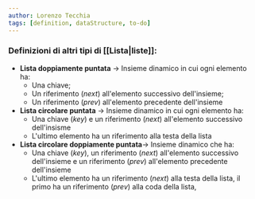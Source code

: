 ```yaml
---
author: Lorenzo Tecchia
tags: [definition, dataStructure, to-do]
---
```

### Definizioni di altri tipi di [[Lista|liste]]:
- **Lista doppiamente puntata** $\rightarrow$ Insieme dinamico in cui ogni elemento ha:
	- Una chiave;
	- Un riferimento (*next*) all'elemento successivo dell'insieme;
	- Un riferimento (*prev*) all'elemento precedente dell'insieme
- **Lista circolare puntata** $\rightarrow$ Insieme dinamico in cui ogni elemento ha:
	- Una chiave (*key*) e un riferimento (*next*) all'elemento successivo dell'insisme
	- L'ultimo elemento ha un riferimento alla testa della lista
- **Lista circolare doppiamente puntata**$\rightarrow$ Insieme dinamico che ha:
	- Una chiave (*key*), un riferimento (*next*) all'elemento successivo dell'insieme e un riferimento (*prev*) all'elemento precedente dell'insieme
	- L'ultimo elemento ha un riferimento (*next*) alla testa della lista, il primo ha un riferimento (*prev*) alla coda della lista,
<!--ID: 1715263181513-->



